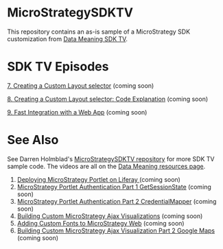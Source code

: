 # MicroStrategySDKTV #

This repository contains an as-is sample of a MicroStrategy SDK customization from [Data Meaning SDK TV](http://datameaning.com/resources/learn-more/sdk-tv).

# SDK TV Episodes #

[7. Creating a Custom Layout selector](http://datameaning.com/resources/learn-more/sdk-tv) (coming soon)

[8. Creating a Custom Layout selector: Code Explanation](http://datameaning.com/resources/learn-more/sdk-tv) (coming soon)

[9. Fast Integration with a Web App](http://datameaning.com/resources/learn-more/sdk-tv) (coming soon)

# See Also #

See Darren Holmblad's [MicroStrategySDKTV repository](https://github.com/Dholmblad/MicroStrategySDKTV) for more SDK TV sample code. The videos are all on the [Data Meaning resources page](http://datameaning.com/resources/learn-more/sdk-tv).

1. [Deploying MicroStrategy Portlet on Liferay ](http://datameaning.com/resources/learn-more/sdk-tv) (coming soon)
2. [MicroStrategy Portlet Authentication Part 1 GetSessionState](http://datameaning.com/resources/learn-more/sdk-tv) (coming soon)
3. [MicroStrategy Portlet Authentication Part 2 CredentialMapper](http://datameaning.com/resources/learn-more/sdk-tv) (coming soon)
4. [Building Custom MicroStrategy Ajax Visualizations](http://datameaning.com/resources/learn-more/sdk-tv) (coming soon)
5. [Adding Custom Fonts to MicroStrategy Web](http://datameaning.com/resources/learn-more/sdk-tv) (coming soon)
6. [Building Custom MicroStrategy Ajax Visualization Part 2 Google Maps](http://datameaning.com/resources/learn-more/sdk-tv) (coming soon)